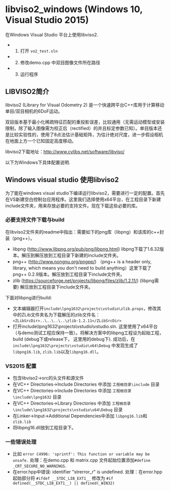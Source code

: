 # libviso2_windows (Windows 10, Visual Studio 2015)

在Windows Visual Studio 平台上使用libviso2. 
 + 1. 打开 `vo2_test.sln`
 + 2. 修改demo.cpp 中双目图像文件所在路径
 + 3. 运行程序



## LIBVISO2简介
libviso2 (Library for Visual Odometry 2) 是一个快速跨平台C++库用于计算移动单目/双目相机的6DoF运动。

双目版本基于最小化稀疏特征匹配的重投影误差，比较通用（无需运动模型或安装限制，除了输入图像需为校正后（rectified）的并且标定参数已知）。单目版本还是比较实验性的，使用了8点法估计基础矩阵，为估计绝对尺度，进一步假设相机在地面上方一个已知固定高度移动。

libviso2下载地址：http://www.cvlibs.net/software/libviso/


以下为Windows下具体配置说明.

## Windows visual studio 使用libviso2
为了能在windows visual studio下编译运行libviso2，需要进行一定的配置。首先在VS新建空白控制台应用程序。这里我们选择使用x64平台，在工程目录下新建include文件夹，用来存放必要的支持文件。现在下载这些必要的库。

### 必要支持文件下载与build
在libviso2文件夹的readme中指出：需要如下的png库（libpng）和该库的c++封装（png++）。
 - libpng (http://www.libpng.org/pub/png/libpng.html)  libpng下载了1.6.32版本。解压到解压放到工程目录下新建的include文件夹。 
 - png++ (http://www.nongnu.org/pngpp/)  （png++ is a header only, library, which means you don't need to build anything）这里下载了png++ 0.2.9版本。解压放到工程目录下include文件夹。
 - zlib (https://sourceforge.net/projects/libpng/files/zlib/1.2.11/) (libpng需要)  解压放到工程目录下include文件夹。
   
下面对libpng进行build:
 +  文本编辑器打开`include\lpng1632\projects\vstudio\zlib.props`，修改其中的ZLib文件夹名为下载解压的zlib文件名： `<ZLibSrcDir>..\..\..\..\zlib-1.2.11</ZLibSrcDir>`
 + 打开include\lpng1632\projects\vstudio\vstudio.sln. 这里使用了x64平台（与demo测试工程应保持一致）。将解决方案中的libpng工程设为起始工程，build (debug下或release下， 这里用的debug下). 成功后，在`include\lpng1632\projects\vstudio\x64\Debug` 中发现生成了 `libpng16.lib`, `zlib.lib`以及`libpng16.dll`。

### VS2015 配置
 + 包含libviso2->src的头文件和源文件
 + 在VC++ Directories->Include Directories 中添加 `工程根目录\include` 目录
 + 在VC++ Directories->Include Directories 中添加 `工程根目录\include\lpng1632` 目录
 + 在VC++ Directories->Library Directories 中添加 `工程根目录\include\lpng1632\projects\vstudio\x64\Debug` 目录
 + 在Linker->Input->Additional Dependencies中添加 `libpng16.lib`和`zlib.lib` 
 + 将libpng16.dll放到工程目录下。

### 一些错误处理
 + 比如 `error C4996: 'sprintf': This function or variable may be unsafe.` 处理：在demo.cpp 和 matrix.cpp 文件起始位置添加`#define _CRT_SECURE_NO_WARNINGS`.
 + 在error.hpp中错误: identifier "strerror_r" is undefined. 处理：在error.hpp起始部分将 `#ifdef __STDC_LIB_EXT1__` 修改为 `#if defined(__STDC_LIB_EXT1__) || defined(_WIN32)`
